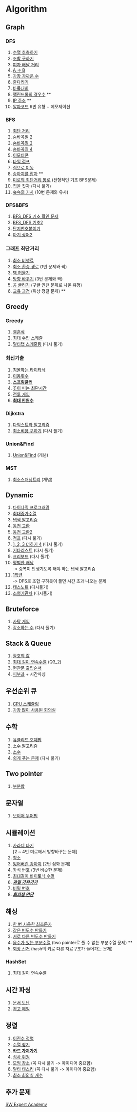 # Algorithm
## Graph
### DFS
1. [수열 추측하기](docs/problem-solving/dfs/수열_추측하기.md) <br>
2. [조합 구하기](docs/problem-solving/dfs/조합_구하기.md)
3. [피자 배달 거리](docs/problem-solving/dfs/피자_배달_거리.md)<br>
4. [A -> B](src/dfs/baekjoon/Q16953.java)
5. [가장 가까운 수](/src/dfs/inflearn/important/Q6_1.java)
6. [줄다리기](/src/dfs/inflearn/important/Q6_2.java)
7. [바둑대회](/src/dfs/inflearn/important/Q6_3.java)
8. [팰린드롬의 경우수](/src/dfs/inflearn/important/Q6_4.java) **
9. [IP 주소](/src/dfs/inflearn/important/Q6_5.java) **
10. [알파코드](/src/dfs/inflearn/important/Q6_6.java) 9번 유형 + 메모제이션

### BFS
1. [최단 거리](docs/problem-solving/bfs/최단거리_BFS.md)
2. [숨바꼭질 2](/src/bfs/baekjoon/Q12851.java)
3. [숨바꼭질 3](/src/bfs/baekjoon/Q13549.java)
4. [숨바꼭질 4](/src/bfs/baekjoon/Q13913.java)
5. [이모티콘](/src/bfs/baekjoon/Q14226.java)
6. [타일 점프](/src/bfs/inflearn/important/Q7_1.java)
7. [집으로 이동](/src/bfs/inflearn/important/Q7_2.java)
8. [송아지를 잡자](/src/bfs/inflearn/important/Q7_3.java) **
9. [미로의 최단거리 통로](/src/bfs/inflearn/important/Q7_4.java) (전형적인 기초 BFS문제)
10. [집을 짓자](/src/bfs/inflearn/important/Q7_5.java) (다시 풀기) 
11. [숲속의 기사](/src/bfs/inflearn/important/Q7_6.java) (10번 문제와 유사)

### DFS&BFS
1. [BFS_DFS 기초 확인 문제](/src/dfs/baekjoon/Q14888.java)
2. [BFS_DFS 기초2](/src/dfs/baekjoon/Q1303.java)
3. [단지번호붙이기](/src/dfs/baekjoon/Q2667.java)
4. [아기 상어2](/src/dfs/baekjoon/Q17086.java)

### 그래프 최단거리
1. [최소 비행료](/src/graph/inflearn/Q8_1.java)
2. [최소 환승 경로](/src/graph/inflearn/Q8_2.java) (1번 문제와 짝)
3. [벽 허물기](/src/graph/inflearn/Q8_3.java) 
4. [방향 바꾸기](/src/graph/inflearn/Q8_4.java) (3번 문제와 짝)
5. [공 굴리기](/src/graph/inflearn/Q8_5.java) (구글 인턴 문제로 나온 유형)
6. [교육 과정](/src/graph/inflearn/Q8_6.java) (위상 정렬 문제) **

## Greedy
### Greedy
1. [결혼식](docs/problem-solving/greedy/결혼식.md)
2. [최대 수입 스케쥴](docs/problem-solving/greedy/최대_수입_스케쥴.md)
3. [멀티탭 스케줄링](docs/problem-solving/greedy/멀티탭_스케줄링.md) (다시 풀기)

### 최신기출
1. [침몰하는 타이타닉](/src/greedy/inflearn/recentproblem/Q5_1.java)
2. [이동횟수](/src/greedy/inflearn/recentproblem/Q5_2.java)
3. **[스프링쿨러](/src/greedy/inflearn/recentproblem/Q5_3.java)** 
4. [꽃이 피는 최단시간](/src/greedy/inflearn/recentproblem/Q5_4.java)
5. [전투 게임](/src/greedy/inflearn/recentproblem/Q5_5.java)
6. **[최대 인원수](/src/greedy/inflearn/recentproblem/Q5_6.java)** 

### Dijkstra
1. [다익스트라 알고리즘](docs/problem-solving/greedy/다익스트라.md)
2. [최소비용 구하기](src/greedy/baekjoon/dijkstra/Q1916.java) (다시 풀기)

### Union&Find
1. [Union&Find](docs/problem-solving/greedy/Union_Find.md) (개념)

### MST 
1. [최소스패닝트리](docs/problem-solving/greedy/최소스패닝트리.md) (개념)

## Dynamic
1. [다이나믹 프로그래밍](docs/problem-solving/dy/다이나믹_프로그래밍.md)
2. [최대증가수열](docs/problem-solving/dy/최대증가수열.md)
3. [냅색 알고리즘](docs/problem-solving/dy/냅색_알고리즘.md)
4. [동전 교환](/src/dy/baekjoon/Q2293.java)
5. [동전 교환2](/src/dy/baekjoon/Q2294.java)
6. [점프](/src/dy/baekjoon/Q1890.java) (다시 풀기)
7. [1, 2, 3 더하기 4](/src/dy/baekjoon/Q15989.java) (다시 풀기)
8. [기타리스트](docs/problem-solving/dy/기타리스트.md) (다시 풀기)
9. [크리보드](docs/problem-solving/dy/크리보드.md) (다시 풀기)
10. [평범한 배낭](/src/dy/baekjoon/Q12865.java)<br>
 -> 중복이 안생기도록 해야 하는 냅색 알고리즘 
11. [1학년](/src/dy/baekjoon/Q5557.java) <br>
 -> DFS로 조합 구하듯이 풀면 시간 초과 나오는 문제
12. [데스노트](/src/dy/baekjoon/Q2281.java) (다시풀기)
13. [소형기관차](/src/dy/baekjoon/Q2616.java) (다시풀기)

## Bruteforce
1. [사탕 게임](docs/problem-solving/bruteforce/사탕_게임.md) 
2. [감소하는 수](/src/bruteforce/baekjoon/Q1038.java) (다시 풀기)

## Stack & Queue
1. [괄호의 값](docs/problem-solving/stack/괄호의_값.md)
2. [최대 길이 연속수열](docs/problem-solving/stack/겹쳐진_압축_해제.md) (Q3_2)
3. [현관문 출입순서](/src/datastructure/Q3_3.java)
4. [피부과](/src/datastructure/Q3_4.java) + 시간파싱 

## 우선순위 큐
1. [CPU 스케쥴링](/src/datastructure/pq/Q3_5.java)
2. [가장 많이 사용된 회의실](/src/datastructure/pq/Q3_6.java)

## 수학
1. [유클리드 호제법](src/implementation/baekjoon/Q2609.java)
2. [소수 알고리즘](src/implementation/baekjoon/Q1978.java)
3. [소수](src/implementation/baekjoon/Q2581.java)
4. [쉽게 푸는 문제](src/implementation/baekjoon/Q1292.java) (다시 풀기)


## Two pointer
1. [부분합](/src/twopointer/Q1806.java)

## 문자열
1. [보이어 무어법](/docs/basic/보이어_무어법.md)

## 시뮬레이션
1. [사라디 타기](/docs/problem-solving/simulation/inflearn/Q1-사다리타기.md) <br>
[2 ~ 4번 미로에서 방향바꾸는 문제]
2. [청소](/src/implementation/inflearn/Q1_2.java) 
3. [잃어버린 강아지](/src/implementation/inflearn/Q1_3.java) (2번 심화 문제)
4. [좌석 번호](/src/implementation/inflearn/Q1_4.java) (3번 비슷한 문제)
5. [최대길이 바이토닉 수열](/src/implementation/inflearn/Q1_5.java)
6. _**[과일 가져가기](/src/implementation/inflearn/Q1_6.java)**_ 
7. [비밀 번호](/src/implementation/inflearn/Q1_7.java)
8. **_[회의실 면담](/src/implementation/inflearn/Q1_8.java)_**

## 해싱
1. [한 번 사용한 최초문자](/src/hashing/inflearn/Q2_1.java)
2. [같은 빈도수 만들기](/src/hashing/inflearn/Q2_2.java)
3. [서로 다른 빈도수 만들기](/src/hashing/inflearn/Q2_3.java)
4. [음수가 있는 부분수열](/src/hashing/inflearn/Q2_4.java) (two pointer로 풀 수 없는 부분수열 문제) **
5. [회장 선거](/src/hashing/inflearn/Q2_5.java) (hash의 키로 다른 자료구조가 들어가는 문제)

### HashSet
1. [최대 길이 연속수열](/src/datastructure/Q3_1.java)

## 시간 파싱
1. [문서 도난](/src/hashing/inflearn/Q2_6.java)
2. [경고 메일](/src/hashing/inflearn/Q2_7.java)

## 정렬
1. [이진수 정렬](/src/sort/inflearn/Q4_1.java)
2. [수열 찾기](/src/sort/inflearn/Q4_2.java)
3. **[카드 가져가기](/src/sort/inflearn/Q4_3.java)**
4. [심사 위원](/src/sort/inflearn/Q4_4.java)
5. [모임 장소](/src/sort/inflearn/Q4_5.java) (꼭 다시 풀기 -> 아이디어 중요함)
6. [멀티 태스킹](/src/sort/inflearn/Q4_6.java) (꼭 다시 풀기 -> 아이디어 중요함)
7. [최소 회의실 개수](/src/sort/inflearn/Q4_7.java)

## 추가 문제


[SW Expert Academy](https://swexpertacademy.com/main/main.do)